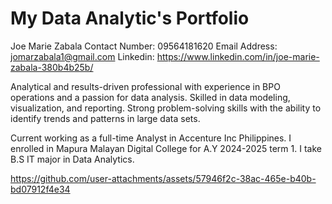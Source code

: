 # My Data Analytic's Portfolio
Joe Marie Zabala
Contact Number: 09564181620
Email Address: jomarzabala1@gmail.com
Linkedin: https://www.linkedin.com/in/joe-marie-zabala-380b4b25b/

Analytical and results-driven professional with experience in BPO operations and a passion for data analysis. Skilled in data modeling, visualization, and reporting. Strong problem-solving skills with the ability to identify trends and patterns in large data sets.

Current working as a full-time Analyst in Accenture Inc Philippines. I enrolled in Mapura Malayan Digital College for A.Y 2024-2025 term 1. I take B.S IT major in Data Analytics.

https://github.com/user-attachments/assets/57946f2c-38ac-465e-b40b-bd07912f4e34

